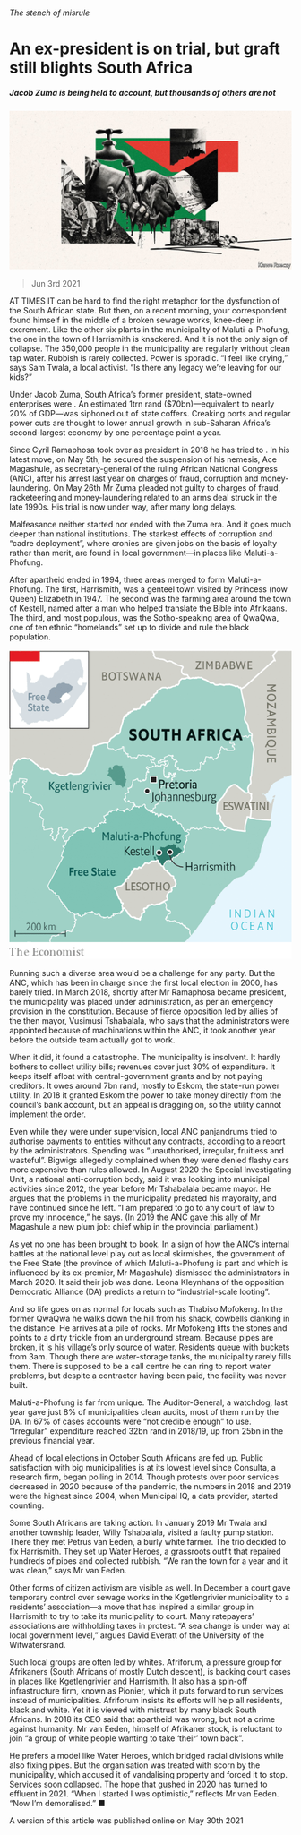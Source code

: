 ###### The stench of misrule

# An ex-president is on trial, but graft still blights South Africa 

##### Jacob Zuma is being held to account, but thousands of others are not 

![image](images/20210605_mad001.jpg) 

> Jun 3rd 2021 

AT TIMES IT can be hard to find the right metaphor for the dysfunction of the South African state. But then, on a recent morning, your correspondent found himself in the middle of a broken sewage works, knee-deep in excrement. Like the other six plants in the municipality of Maluti-a-Phofung, the one in the town of Harrismith is knackered. And it is not the only sign of collapse. The 350,000 people in the municipality are regularly without clean tap water. Rubbish is rarely collected. Power is sporadic. “I feel like crying,” says Sam Twala, a local activist. “Is there any legacy we’re leaving for our kids?”

Under Jacob Zuma, South Africa’s former president, state-owned enterprises were . An estimated 1trn rand ($70bn)—equivalent to nearly 20% of GDP—was siphoned out of state coffers. Creaking ports and regular power cuts are thought to lower annual growth in sub-Saharan Africa’s second-largest economy by one percentage point a year.


Since Cyril Ramaphosa took over as president in 2018 he has tried to . In his latest move, on May 5th, he secured the suspension of his nemesis, Ace Magashule, as secretary-general of the ruling African National Congress (ANC), after his arrest last year on charges of fraud, corruption and money-laundering. On May 26th Mr Zuma pleaded not guilty to charges of fraud, racketeering and money-laundering related to an arms deal struck in the late 1990s. His trial is now under way, after many long delays.


Malfeasance neither started nor ended with the Zuma era. And it goes much deeper than national institutions. The starkest effects of corruption and “cadre deployment”, where cronies are given jobs on the basis of loyalty rather than merit, are found in local government—in places like Maluti-a-Phofung.

After apartheid ended in 1994, three areas merged to form Maluti-a-Phofung. The first, Harrismith, was a genteel town visited by Princess (now Queen) Elizabeth in 1947. The second was the farming area around the town of Kestell, named after a man who helped translate the Bible into Afrikaans. The third, and most populous, was the Sotho-speaking area of QwaQwa, one of ten ethnic “homelands” set up to divide and rule the black population.

![image](images/20210605_mam936.png) 


Running such a diverse area would be a challenge for any party. But the ANC, which has been in charge since the first local election in 2000, has barely tried. In March 2018, shortly after Mr Ramaphosa became president, the municipality was placed under administration, as per an emergency provision in the constitution. Because of fierce opposition led by allies of the then mayor, Vusimusi Tshabalala, who says that the administrators were appointed because of machinations within the ANC, it took another year before the outside team actually got to work.

When it did, it found a catastrophe. The municipality is insolvent. It hardly bothers to collect utility bills; revenues cover just 30% of expenditure. It keeps itself afloat with central-government grants and by not paying creditors. It owes around 7bn rand, mostly to Eskom, the state-run power utility. In 2018 it granted Eskom the power to take money directly from the council’s bank account, but an appeal is dragging on, so the utility cannot implement the order.

Even while they were under supervision, local ANC panjandrums tried to authorise payments to entities without any contracts, according to a report by the administrators. Spending was “unauthorised, irregular, fruitless and wasteful”. Bigwigs allegedly complained when they were denied flashy cars more expensive than rules allowed. In August 2020 the Special Investigating Unit, a national anti-corruption body, said it was looking into municipal activities since 2012, the year before Mr Tshabalala became mayor. He argues that the problems in the municipality predated his mayoralty, and have continued since he left. “I am prepared to go to any court of law to prove my innocence,” he says. (In 2019 the ANC gave this ally of Mr Magashule a new plum job: chief whip in the provincial parliament.)

As yet no one has been brought to book. In a sign of how the ANC’s internal battles at the national level play out as local skirmishes, the government of the Free State (the province of which Maluti-a-Phofung is part and which is influenced by its ex-premier, Mr Magashule) dismissed the administrators in March 2020. It said their job was done. Leona Kleynhans of the opposition Democratic Alliance (DA) predicts a return to “industrial-scale looting”.

And so life goes on as normal for locals such as Thabiso Mofokeng. In the former QwaQwa he walks down the hill from his shack, cowbells clanking in the distance. He arrives at a pile of rocks. Mr Mofokeng lifts the stones and points to a dirty trickle from an underground stream. Because pipes are broken, it is his village’s only source of water. Residents queue with buckets from 3am. Though there are water-storage tanks, the municipality rarely fills them. There is supposed to be a call centre he can ring to report water problems, but despite a contractor having been paid, the facility was never built.

Maluti-a-Phofung is far from unique. The Auditor-General, a watchdog, last year gave just 8% of municipalities clean audits, most of them run by the DA. In 67% of cases accounts were “not credible enough” to use. “Irregular” expenditure reached 32bn rand in 2018/19, up from 25bn in the previous financial year.

Ahead of local elections in October South Africans are fed up. Public satisfaction with big municipalities is at its lowest level since Consulta, a research firm, began polling in 2014. Though protests over poor services decreased in 2020 because of the pandemic, the numbers in 2018 and 2019 were the highest since 2004, when Municipal IQ, a data provider, started counting.

Some South Africans are taking action. In January 2019 Mr Twala and another township leader, Willy Tshabalala, visited a faulty pump station. There they met Petrus van Eeden, a burly white farmer. The trio decided to fix Harrismith. They set up Water Heroes, a grassroots outfit that repaired hundreds of pipes and collected rubbish. “We ran the town for a year and it was clean,” says Mr van Eeden.

Other forms of citizen activism are visible as well. In December a court gave temporary control over sewage works in the Kgetlengrivier municipality to a residents’ association—a move that has inspired a similar group in Harrismith to try to take its municipality to court. Many ratepayers’ associations are withholding taxes in protest. “A sea change is under way at local government level,” argues David Everatt of the University of the Witwatersrand.

Such local groups are often led by whites. Afriforum, a pressure group for Afrikaners (South Africans of mostly Dutch descent), is backing court cases in places like Kgetlengrivier and Harrismith. It also has a spin-off infrastructure firm, known as Pionier, which it puts forward to run services instead of municipalities. Afriforum insists its efforts will help all residents, black and white. Yet it is viewed with mistrust by many black South Africans. In 2018 its CEO said that apartheid was wrong, but not a crime against humanity. Mr van Eeden, himself of Afrikaner stock, is reluctant to join “a group of white people wanting to take ‘their’ town back”.

He prefers a model like Water Heroes, which bridged racial divisions while also fixing pipes. But the organisation was treated with scorn by the municipality, which accused it of vandalising property and forced it to stop. Services soon collapsed. The hope that gushed in 2020 has turned to effluent in 2021. “When I started I was optimistic,” reflects Mr van Eeden. “Now I’m demoralised.” ■

A version of this article was published online on May 30th 2021

